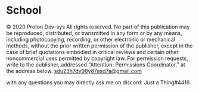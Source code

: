 # School

© 2020 Proton Dev-sys
All rights reserved. No part of this publication may be reproduced, distributed,
or transmitted in any form or by any means, including photocopying, recording,
or other electronic or mechanical methods, without the prior written permission
of the publisher, except in the case of brief quotations embodied in critical
reviews and certain other noncommercial uses permitted by copyright law.
For permission requests, write to the publisher, addressed
“Attention: Permissions Coordinator,” at the address below.
sdu23h7dy98y87asd7a@gmail.com


with any questions you may directly ask me on discord:
  Just a Thing#4419
